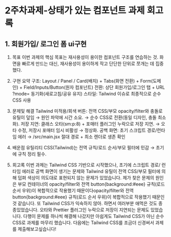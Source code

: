 # 2주차과제-상태가 있는 컴포넌트 과제 회고록

## 1. 회원가입/ 로그인 폼 ui구현

1. 목표
   이번 과제의 핵심 목표는 재사용성이 용이한 컴포넌트 구조를 연습하는 것.
   화면을 빠르게 만드는 대신, 재사용성이 용이하게 작고 단단한 단위로 쪼개는 데 집중했다.

2. 구현 요약
   구조: Layout / Panel / Card(배치) + Tabs(화면 전환) + Form(도메인) + Field/Inputs/Button(원자 컴포넌트)
   전환: 상단 회원가입/로그인 탭 + URL ?mode= 동기화(새로고침/공유 유지)
   스타일: Tailwind 이슈로 최종적으로 순수 CSS 사용

3. 문제및 해결
   Tailwind 미적용/회색 버튼: 전역 CSS/부모 opacity/filter와 충돌로 유틸이 덮임 → 원인 파악에 시간 소요.
   → 순수 CSS로 전환(동일 디자인, 충돌 최소화).
   저장 지연: 클래스 오타(sm:p:8) + 포매터 플러그인 누락으로 저장 지연.
   → 오타 수정, 저장시 포매터 임시 비활성 → 정상화.
   공백 화면: 초기 스크립트 경로/런타임 에러 → /src/main.jsx 절대 경로 + 최소 렌더로 생존 확인

4. 배운점
   유틸리티 CSS(Tailwind)는 전역 규칙/로드 순서/부모 필터에 민감 → 초기에 규칙 정리 필수.

5. 회고록
   이번 과제는 Tailwind CSS 기반으로 시작했으나, 초기에 스크립트 경로/ 런타임 에러로 공백 화면이 생기는 문제와 Tailwind 유틸이 전역 CSS/부모 필터에 의해 덥펴 색상이 의도대로 표현되지 않는 문제가 있었습니다.
   제가 찾은 문제의 원인은 부모 컨테이너의 opacity/filter와 전역 button{background:#eee} 규칙(로드 순서 우위)이 복합적으로 작용했기 때문이다opacity/filter와 전역 button{background:#eee} 규칙(로드 순서 우위)이 복합적으로 작용했기 때문인것 같습니다.
   또 Tailwind CSS가 익숙하지 않아. 하면서 여러부분 애먹은 것도 종종있었습니다.
   오타와 Prettier 플러그인 누락으로 저장이 지연되는 문제도 있었습니다.
   다행이 문제를 하나씩 해결해 나갔지만 아쉽게도 Tailwind CSS가 아닌 순수 CSS로 과제를 마무리 했습니다.
   다음에는 Tailwind CSS를 조금더 신경써서 과제를 제출해보고싶습니다!
